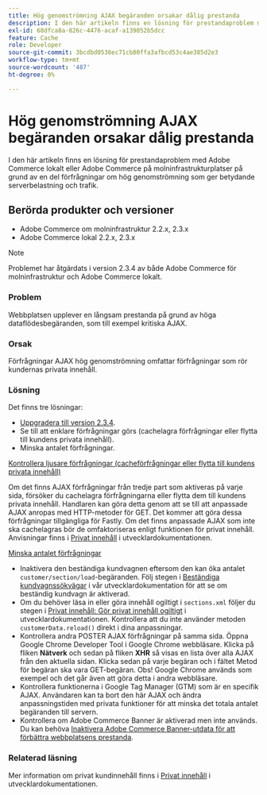 ```yaml
---
title: Hög genomströmning AJAX begäranden orsakar dålig prestanda
description: I den här artikeln finns en lösning för prestandaproblem med Adobe Commerce lokalt eller Adobe Commerce på molninfrastrukturplatser på grund av en del förfrågningar om hög genomströmning som ger betydande serverbelastning och trafik.
exl-id: 68dfca8a-826c-4476-acaf-a139052b5dcc
feature: Cache
role: Developer
source-git-commit: 3bcdbd0536ec71cb80ffa3afbcd53c4ae385d2e3
workflow-type: tm+mt
source-wordcount: '487'
ht-degree: 0%

---
```


# Hög genomströmning AJAX begäranden orsakar dålig prestanda

I den här artikeln finns en lösning för prestandaproblem med Adobe Commerce lokalt eller Adobe Commerce på molninfrastrukturplatser på grund av en del förfrågningar om hög genomströmning som ger betydande serverbelastning och trafik.

## Berörda produkter och versioner

* Adobe Commerce om molninfrastruktur 2.2.x, 2.3.x
* Adobe Commerce lokal 2.2.x, 2.3.x

>[!NOTE]
>
>Problemet har åtgärdats i version 2.3.4 av både Adobe Commerce för molninfrastruktur och Adobe Commerce lokalt.

### Problem

Webbplatsen upplever en långsam prestanda på grund av höga dataflödesbegäranden, som till exempel kritiska AJAX.

### Orsak

Förfrågningar AJAX hög genomströmning omfattar förfrågningar som rör kundernas privata innehåll.

### Lösning

Det finns tre lösningar:

* [Uppgradera till version 2.3.4](https://experienceleague.adobe.com/sv/docs/commerce-cloud-service/user-guide/develop/upgrade/commerce-version).
* Se till att enklare förfrågningar görs (cachelagra förfrågningar eller flytta till kundens privata innehåll).
* Minska antalet förfrågningar.

<u>Kontrollera ljusare förfrågningar (cacheförfrågningar eller flytta till kundens privata innehåll)</u>

Om det finns AJAX förfrågningar från tredje part som aktiveras på varje sida, försöker du cachelagra förfrågningarna eller flytta dem till kundens privata innehåll. Handlaren kan göra detta genom att se till att anpassade AJAX anropas med HTTP-metoder för GET. Det kommer att göra dessa förfrågningar tillgängliga för Fastly. Om det finns anpassade AJAX som inte ska cachelagras bör de omfaktoriseras enligt funktionen för privat innehåll. Anvisningar finns i [Privat innehåll](https://developer.adobe.com/commerce/php/development/cache/page/private-content/) i utvecklardokumentationen.

<u>Minska antalet förfrågningar</u>

* Inaktivera den beständiga kundvagnen eftersom den kan öka antalet `customer/section/load`-begäranden. Följ stegen i [Beständiga kundvagnssökvägar](https://experienceleague.adobe.com/sv/docs/commerce-operations/configuration-guide/paths/config-reference-general) i vår utvecklardokumentation för att se om beständig kundvagn är aktiverad.
* Om du behöver läsa in eller göra innehåll ogiltigt i `sections.xml` följer du stegen i [Privat innehåll: Gör privat innehåll ogiltigt](https://developer.adobe.com/commerce/php/development/cache/page/private-content/#invalidate-private-content) i utvecklardokumentationen. Kontrollera att du inte använder metoden `customerData.reload()` direkt i dina anpassningar.
* Kontrollera andra POSTER AJAX förfrågningar på samma sida. Öppna Google Chrome Developer Tool i Google Chrome webbläsare. Klicka på fliken **Nätverk** och sedan på fliken **XHR** så visas en lista över alla AJAX från den aktuella sidan. Klicka sedan på varje begäran och i fältet Metod för begäran ska vara GET-begäran. Obs! Google Chrome används som exempel och det går även att göra detta i andra webbläsare.
* Kontrollera funktionerna i Google Tag Manager (GTM) som är en specifik AJAX. Användaren kan ta bort den här AJAX och ändra anpassningstiden med privata funktioner för att minska det totala antalet begäranden till servern.
* Kontrollera om Adobe Commerce Banner är aktiverad men inte används. Du kan behöva [Inaktivera Adobe Commerce Banner-utdata för att förbättra webbplatsens prestanda](/help/troubleshooting/miscellaneous/disable-magento-banner-output-to-improve-site-performance.md).

### Relaterad läsning

Mer information om privat kundinnehåll finns i [Privat innehåll](https://developer.adobe.com/commerce/php/development/cache/page/private-content/) i utvecklardokumentationen.
